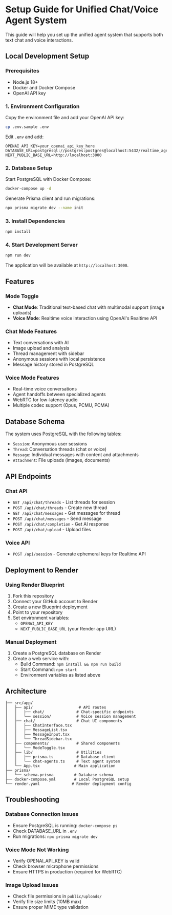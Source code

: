 # Setup Guide for Unified Chat/Voice Agent System

This guide will help you set up the unified agent system that supports both text chat and voice interactions.

## Local Development Setup

### Prerequisites
- Node.js 18+ 
- Docker and Docker Compose
- OpenAI API key

### 1. Environment Configuration
Copy the environment file and add your OpenAI API key:
```bash
cp .env.sample .env
```

Edit `.env` and add:
```
OPENAI_API_KEY=your_openai_api_key_here
DATABASE_URL=postgresql://postgres:postgres@localhost:5432/realtime_agents
NEXT_PUBLIC_BASE_URL=http://localhost:3000
```

### 2. Database Setup
Start PostgreSQL with Docker Compose:
```bash
docker-compose up -d
```

Generate Prisma client and run migrations:
```bash
npx prisma migrate dev --name init
```

### 3. Install Dependencies
```bash
npm install
```

### 4. Start Development Server
```bash
npm run dev
```

The application will be available at `http://localhost:3000`.

## Features

### Mode Toggle
- **Chat Mode**: Traditional text-based chat with multimodal support (image uploads)
- **Voice Mode**: Realtime voice interaction using OpenAI's Realtime API

### Chat Mode Features
- Text conversations with AI
- Image upload and analysis
- Thread management with sidebar
- Anonymous sessions with local persistence
- Message history stored in PostgreSQL

### Voice Mode Features
- Real-time voice conversations
- Agent handoffs between specialized agents
- WebRTC for low-latency audio
- Multiple codec support (Opus, PCMU, PCMA)

## Database Schema

The system uses PostgreSQL with the following tables:
- `Session`: Anonymous user sessions
- `Thread`: Conversation threads (chat or voice)
- `Message`: Individual messages with content and attachments
- `Attachment`: File uploads (images, documents)

## API Endpoints

### Chat API
- `GET /api/chat/threads` - List threads for session
- `POST /api/chat/threads` - Create new thread
- `GET /api/chat/messages` - Get messages for thread
- `POST /api/chat/messages` - Send message
- `POST /api/chat/completion` - Get AI response
- `POST /api/chat/upload` - Upload files

### Voice API
- `POST /api/session` - Generate ephemeral keys for Realtime API

## Deployment to Render

### Using Render Blueprint
1. Fork this repository
2. Connect your GitHub account to Render
3. Create a new Blueprint deployment
4. Point to your repository
5. Set environment variables:
   - `OPENAI_API_KEY`
   - `NEXT_PUBLIC_BASE_URL` (your Render app URL)

### Manual Deployment
1. Create a PostgreSQL database on Render
2. Create a web service with:
   - Build Command: `npm install && npm run build`
   - Start Command: `npm start`
   - Environment variables as listed above

## Architecture

```
├── src/app/
│   ├── api/                    # API routes
│   │   ├── chat/              # Chat-specific endpoints
│   │   └── session/           # Voice session management
│   ├── chat/                  # Chat UI components
│   │   ├── ChatInterface.tsx
│   │   ├── MessageList.tsx
│   │   ├── MessageInput.tsx
│   │   └── ThreadSidebar.tsx
│   ├── components/            # Shared components
│   │   └── ModeToggle.tsx
│   ├── lib/                   # Utilities
│   │   ├── prisma.ts          # Database client
│   │   └── chat-agents.ts     # Text agent system
│   └── App.tsx               # Main application
├── prisma/
│   └── schema.prisma         # Database schema
├── docker-compose.yml        # Local PostgreSQL setup
└── render.yaml              # Render deployment config
```

## Troubleshooting

### Database Connection Issues
- Ensure PostgreSQL is running: `docker-compose ps`
- Check DATABASE_URL in `.env`
- Run migrations: `npx prisma migrate dev`

### Voice Mode Not Working
- Verify OPENAI_API_KEY is valid
- Check browser microphone permissions
- Ensure HTTPS in production (required for WebRTC)

### Image Upload Issues
- Check file permissions in `public/uploads/`
- Verify file size limits (10MB max)
- Ensure proper MIME type validation